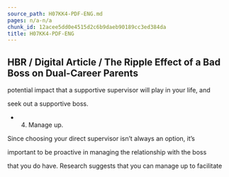 ```yaml
---
source_path: H07KK4-PDF-ENG.md
pages: n/a-n/a
chunk_id: 12acee5dd0e4515d2c6b9daeb90189cc3ed384da
title: H07KK4-PDF-ENG
---
```

## HBR / Digital Article / The Ripple Effect of a Bad Boss on Dual-Career Parents

potential impact that a supportive supervisor will play in your life, and

seek out a supportive boss.

- 4. Manage up.

Since choosing your direct supervisor isn’t always an option, it’s

important to be proactive in managing the relationship with the boss

that you do have. Research suggests that you can manage up to facilitate
